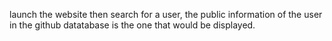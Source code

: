 launch the website then search for a user, the public information of the user in the github datatabase is the one that would be displayed.
